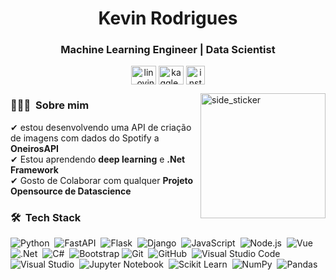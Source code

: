 <h1 align="center">Kevin Rodrigues </h1>
<h3 align="center">Machine Learning Engineer | Data Scientist </h3>
<p align="center">
<a href="https://www.linkedin.com/in/kevin3467/" target="blank"><img align="center" src="https://www.vectorlogo.zone/logos/linkedin/linkedin-icon.svg" alt="lin_ovindu" height="30" width="40" /></a>  
<a href="https://www.kaggle.com/antikevin" target="blank"><img align="center" src="https://www.vectorlogo.zone/logos/kaggle/kaggle-icon.svg" alt="kaggle_ovindu" height="30" width="40" /></a>
<a href="https://www.instagram.com/astreu___/" target="blank"><img align="center" src="https://www.vectorlogo.zone/logos/instagram/instagram-icon.svg" alt="insta_ovindu" height="30" width="30" /></a>
</p>
</p>

  
<img align="right" width=200px height=200px alt="side_sticker" src="https://media.giphy.com/media/TEnXkcsHrP4YedChhA/giphy.gif" />  

### 👨🏻‍💻 &nbsp;Sobre mim

✔ estou desenvolvendo uma API de criação de imagens com dados do Spotify a **OneirosAPI**<br>
✔ Estou aprendendo **deep learning** e **.Net Framework**<br>
✔ Gosto de Colaborar com qualquer **Projeto Opensource de Datascience**<br>
 

### 🛠 &nbsp;Tech Stack

![Python](https://img.shields.io/badge/-Python-05122A?style=flat&logo=python)&nbsp;
![FastAPI](https://img.shields.io/badge/-FastAPI-05122A?style=flat&logo=fastapi)&nbsp;
![Flask](https://img.shields.io/badge/-Flask-05122A?style=flat&logo=flask)&nbsp;
![Django](https://img.shields.io/badge/-Django-05122A?style=flat&logo=django&logoColor=4FC08D)&nbsp;
![JavaScript](https://img.shields.io/badge/-JavaScript-05122A?style=flat&logo=javascript)&nbsp;
![Node.js](https://img.shields.io/badge/-Node.js-05122A?style=flat&logo=node.js)&nbsp;
![Vue](https://img.shields.io/badge/-Vue-05122A?style=flat&logo=vuedotjs&logoColor=4FC08D)&nbsp;
![.Net](https://img.shields.io/badge/-.Net-05122A?style=flat&logo=dotnet&logoColor=512BD4)&nbsp;
![C#](https://img.shields.io/badge/-CSharp-05122A?style=flat&logo=csharp&logoColor=4FC08D)&nbsp;
![Bootstrap](https://img.shields.io/badge/-Bootstrap-05122A?style=flat&logo=bootstrap&logoColor=563D7C)
![Git](https://img.shields.io/badge/-Git-05122A?style=flat&logo=git)&nbsp;
![GitHub](https://img.shields.io/badge/-GitHub-05122A?style=flat&logo=github)&nbsp;
![Visual Studio Code](https://img.shields.io/badge/-Visual%20Studio%20Code-05122A?style=flat&logo=visual-studio-code&logoColor=007ACC)&nbsp;
![Visual Studio](https://img.shields.io/badge/-Visual%20Studio-05122A?style=flat&logo=visualstudio&logoColor=5C2D91)&nbsp;
![Jupyter Notebook](https://img.shields.io/badge/-Jupyter-05122A?style=flat&logo=jupyter&logoColor=F37626)&nbsp;
![Scikit Learn](https://img.shields.io/badge/-SKLearn-05122A?style=flat&logo=scikitlearn&logoColor=F7931E)&nbsp;
![NumPy](https://img.shields.io/badge/-Numpy-05122A?style=flat&logo=numpy&logoColor=013243)&nbsp;
![Pandas](https://img.shields.io/badge/-Pandas-05122A?style=flat&logo=pandas&logoColor=150458)&nbsp;

